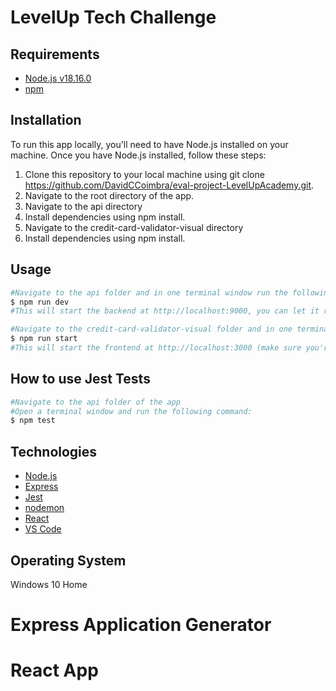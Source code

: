 # LevelUp Tech Challenge

## Requirements
- [Node.js v18.16.0](https://nodejs.org/en/)
- [npm](https://www.npmjs.com/)

## Installation
To run this app locally, you'll need to have Node.js installed on your machine. Once you have Node.js installed, follow these steps:

   1. Clone this repository to your local machine using git clone https://github.com/DavidCCoimbra/eval-project-LevelUpAcademy.git.
   2. Navigate to the root directory of the app.
   3. Navigate to the api directory
   4. Install dependencies using npm install.
   5. Navigate to the credit-card-validator-visual directory
   6. Install dependencies using npm install.

## Usage 
```bash
#Navigate to the api folder and in one terminal window run the following command to start the backend:
$ npm run dev
#This will start the backend at http://localhost:9000, you can let it run on the background, no need to open the link, since we don't have any type of interface for it in this example (make sure you're not using the port :9000).

#Navigate to the credit-card-validator-visual folder and in one terminal window run the following command to start the frontend:
$ npm run start
#This will start the frontend at http://localhost:3000 (make sure you're not using the port :3000).

```
## How to use Jest Tests
```bash
#Navigate to the api folder of the app
#Open a terminal window and run the following command:
$ npm test
```
## Technologies

- [Node.js](https://nodejs.org/en/)
- [Express](https://expressjs.com/)
- [Jest](https://jestjs.io/)
- [nodemon](https://nodemon.io/)
- [React](https://react.dev/)
- [VS Code](https://code.visualstudio.com/)

## Operating System
Windows 10 Home

# Express Application Generator
# React App
